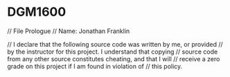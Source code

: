 # DGM1600
// File Prologue
// Name: Jonathan Franklin

// I declare that the following source code was written by me, or provided
// by the instructor for this project. I understand that copying 
// source code from any other source constitutes cheating, and that I will
// receive a zero grade on this project if I am found in violation of
// this policy.
